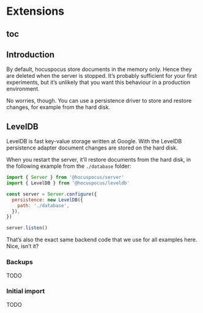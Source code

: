 # Extensions

## toc

## Introduction
By default, hocuspocus store documents in the memory only. Hence they are deleted when the server is stopped. It’s probably sufficient for your first experiments, but it’s unlikely that you want this behaviour in a production environment.

No worries, though. You can use a persistence driver to store and restore changes, for example from the hard disk.

## LevelDB
LevelDB is fast key-value storage written at Google. With the LevelDB persistence adapter document changes are stored on the hard disk.

When you restart the server, it’ll restore documents from the hard disk, in the following example from the `./database` folder:

```js
import { Server } from '@hocuspocus/server'
import { LevelDB } from '@hocuspocus/leveldb'

const server = Server.configure({
  persistence: new LevelDB({
    path: './database',
  }),
})

server.listen()
```

That’s also the exact same backend code that we use for all examples here. Nice, isn’t it?

### Backups
TODO

### Initial import
TODO

